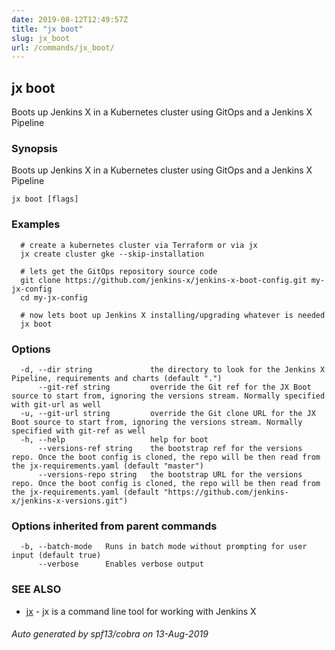 ```yaml
---
date: 2019-08-12T12:49:57Z
title: "jx boot"
slug: jx_boot
url: /commands/jx_boot/
---
```

## jx boot

Boots up Jenkins X in a Kubernetes cluster using GitOps and a Jenkins X Pipeline

### Synopsis

Boots up Jenkins X in a Kubernetes cluster using GitOps and a Jenkins X Pipeline

```
jx boot [flags]
```

### Examples

```
  # create a kubernetes cluster via Terraform or via jx
  jx create cluster gke --skip-installation
  
  # lets get the GitOps repository source code
  git clone https://github.com/jenkins-x/jenkins-x-boot-config.git my-jx-config
  cd my-jx-config
  
  # now lets boot up Jenkins X installing/upgrading whatever is needed
  jx boot
```

### Options

```
  -d, --dir string             the directory to look for the Jenkins X Pipeline, requirements and charts (default ".")
      --git-ref string         override the Git ref for the JX Boot source to start from, ignoring the versions stream. Normally specified with git-url as well
  -u, --git-url string         override the Git clone URL for the JX Boot source to start from, ignoring the versions stream. Normally specified with git-ref as well
  -h, --help                   help for boot
      --versions-ref string    the bootstrap ref for the versions repo. Once the boot config is cloned, the repo will be then read from the jx-requirements.yaml (default "master")
      --versions-repo string   the bootstrap URL for the versions repo. Once the boot config is cloned, the repo will be then read from the jx-requirements.yaml (default "https://github.com/jenkins-x/jenkins-x-versions.git")
```

### Options inherited from parent commands

```
  -b, --batch-mode   Runs in batch mode without prompting for user input (default true)
      --verbose      Enables verbose output
```

### SEE ALSO

* [jx](/commands/jx/)	 - jx is a command line tool for working with Jenkins X

###### Auto generated by spf13/cobra on 13-Aug-2019
